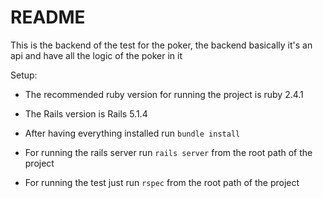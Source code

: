 # README

This is the backend of the test for the poker, 
the backend basically it's an api and have all the logic of the poker in it

Setup:

* The recommended ruby version for running the project is ruby 2.4.1

* The Rails version is Rails 5.1.4

* After having everything installed run `bundle install`

* For running the rails server run `rails server` from the root path of the project

* For running the test just run `rspec` from the root path of the project


